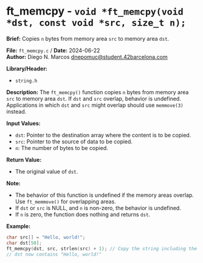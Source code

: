 # ft_memcpy - `void *ft_memcpy(void *dst, const void *src, size_t n);`

**Brief:**
Copies `n` bytes from memory area `src` to memory area `dst`.

**File:** `ft_memcpy.c` / **Date:** 2024-06-22  
**Author:** Diego N. Marcos <dnepomuc@student.42barcelona.com>

**Library/Header:**
* `string.h `

**Description:**
The `ft_memcpy()` function copies `n` bytes from memory area `src` to memory area `dst`. If `dst` and `src` overlap, behavior is undefined. Applications in which `dst` and `src` might overlap should use `memmove(3)` instead.

**Input Values:**
* `dst`: Pointer to the destination array where the content is to be copied.
* `src`: Pointer to the source of data to be copied.
* `n`: The number of bytes to be copied.

**Return Value:**
* The original value of `dst`.

**Note:**
- The behavior of this function is undefined if the memory areas overlap. Use `ft_memmove()` for overlapping areas.
- If `dst` or `src` is NULL, and `n` is non-zero, the behavior is undefined.
- If `n` is zero, the function does nothing and returns `dst`.

**Example:**
```c
char src[] = "Hello, world!";
char dst[50];
ft_memcpy(dst, src, strlen(src) + 1); // Copy the string including the null terminator
// dst now contains "Hello, world!"
